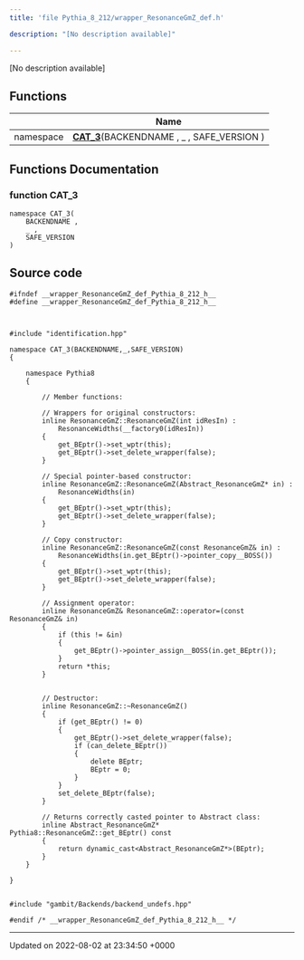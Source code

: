 ```yaml
---
title: 'file Pythia_8_212/wrapper_ResonanceGmZ_def.h'

description: "[No description available]"

---
```







[No description available]

## Functions

|                | Name           |
| -------------- | -------------- |
| namespace | **[CAT_3](/documentation/code/gambit_sphinx/files/wrapper__resonancegmz__def_8h/#function-cat-3)**(BACKENDNAME , _ , SAFE_VERSION ) |


## Functions Documentation

### function CAT_3

```
namespace CAT_3(
    BACKENDNAME ,
    _ ,
    SAFE_VERSION 
)
```




## Source code

```
#ifndef __wrapper_ResonanceGmZ_def_Pythia_8_212_h__
#define __wrapper_ResonanceGmZ_def_Pythia_8_212_h__



#include "identification.hpp"

namespace CAT_3(BACKENDNAME,_,SAFE_VERSION)
{
    
    namespace Pythia8
    {
        
        // Member functions: 
        
        // Wrappers for original constructors: 
        inline ResonanceGmZ::ResonanceGmZ(int idResIn) :
            ResonanceWidths(__factory0(idResIn))
        {
            get_BEptr()->set_wptr(this);
            get_BEptr()->set_delete_wrapper(false);
        }
        
        // Special pointer-based constructor: 
        inline ResonanceGmZ::ResonanceGmZ(Abstract_ResonanceGmZ* in) :
            ResonanceWidths(in)
        {
            get_BEptr()->set_wptr(this);
            get_BEptr()->set_delete_wrapper(false);
        }
        
        // Copy constructor: 
        inline ResonanceGmZ::ResonanceGmZ(const ResonanceGmZ& in) :
            ResonanceWidths(in.get_BEptr()->pointer_copy__BOSS())
        {
            get_BEptr()->set_wptr(this);
            get_BEptr()->set_delete_wrapper(false);
        }
        
        // Assignment operator: 
        inline ResonanceGmZ& ResonanceGmZ::operator=(const ResonanceGmZ& in)
        {
            if (this != &in)
            {
                get_BEptr()->pointer_assign__BOSS(in.get_BEptr());
            }
            return *this;
        }
        
        
        // Destructor: 
        inline ResonanceGmZ::~ResonanceGmZ()
        {
            if (get_BEptr() != 0)
            {
                get_BEptr()->set_delete_wrapper(false);
                if (can_delete_BEptr())
                {
                    delete BEptr;
                    BEptr = 0;
                }
            }
            set_delete_BEptr(false);
        }
        
        // Returns correctly casted pointer to Abstract class: 
        inline Abstract_ResonanceGmZ* Pythia8::ResonanceGmZ::get_BEptr() const
        {
            return dynamic_cast<Abstract_ResonanceGmZ*>(BEptr);
        }
    }
    
}


#include "gambit/Backends/backend_undefs.hpp"

#endif /* __wrapper_ResonanceGmZ_def_Pythia_8_212_h__ */
```


-------------------------------

Updated on 2022-08-02 at 23:34:50 +0000
